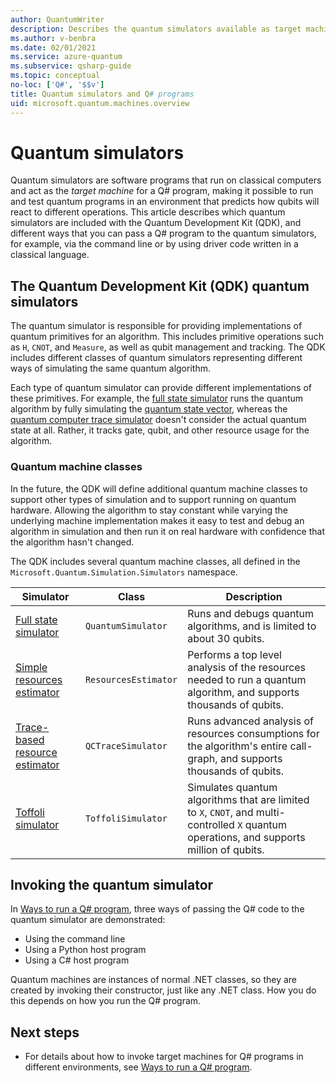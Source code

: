 ```yaml
---
author: QuantumWriter
description: Describes the quantum simulators available as target machines for Q# programs.
ms.author: v-benbra
ms.date: 02/01/2021
ms.service: azure-quantum
ms.subservice: qsharp-guide
ms.topic: conceptual
no-loc: ['Q#', '$$v']
title: Quantum simulators and Q# programs
uid: microsoft.quantum.machines.overview
---
```


# Quantum simulators

Quantum simulators are software programs that run on classical computers and act as the *target machine* for a Q# program, making it possible to run and test quantum programs in an environment that predicts how qubits will react to different operations. This article describes which quantum simulators are included with the Quantum Development Kit (QDK), and different ways that you can pass a Q# program to the quantum simulators, for example, via the command line or by using driver code written in a classical language.  



## The Quantum Development Kit (QDK) quantum simulators

The quantum simulator is responsible for providing implementations of quantum primitives for an algorithm. This includes primitive operations such as `H`, `CNOT`, and `Measure`, as well as qubit management and tracking. The QDK includes different classes of quantum simulators representing different ways of simulating the same quantum algorithm. 


Each type of quantum simulator can provide different implementations of these primitives. For example, the [full state simulator](xref:microsoft.quantum.machines.overview.full-state-simulator) runs the quantum algorithm by fully simulating the [quantum state vector](xref:microsoft.quantum.glossary-qdk#quantum-state), whereas the [quantum computer trace simulator](xref:microsoft.quantum.machines.overview.qc-trace-simulator.intro) 
doesn't consider the actual quantum state at all. Rather, it tracks gate, qubit, and other resource usage for the algorithm.

### Quantum machine classes

In the future, the QDK will define additional quantum machine classes to support other types of simulation and to support running on quantum hardware. Allowing the algorithm to stay constant while varying the underlying machine implementation makes it easy to test and debug an algorithm in simulation and then run it on real hardware with confidence
that the algorithm hasn't changed.

The QDK includes several quantum machine classes, all defined in the `Microsoft.Quantum.Simulation.Simulators` namespace.

|Simulator |Class|Description|
|-----|------|---|
|[Full state simulator](xref:microsoft.quantum.machines.overview.full-state-simulator)| `QuantumSimulator` | Runs and debugs quantum algorithms, and is limited to about 30 qubits. |
|[Simple resources estimator](xref:microsoft.quantum.machines.overview.resources-estimator)| `ResourcesEstimator` | Performs a top level analysis of the resources needed to run a quantum algorithm, and supports thousands of qubits.|
|[Trace-based resource estimator](xref:microsoft.quantum.machines.overview.qc-trace-simulator.intro)|  `QCTraceSimulator` |Runs advanced analysis of resources consumptions for the algorithm's entire call-graph, and supports thousands of qubits.|
|[Toffoli simulator](xref:microsoft.quantum.machines.overview.toffoli-simulator)| `ToffoliSimulator` |Simulates quantum algorithms that are limited to `X`, `CNOT`, and multi-controlled `X` quantum operations, and supports million of qubits. |

## Invoking the quantum simulator

In [Ways to run a Q# program](xref:microsoft.quantum.user-guide-qdk.overview.host-programs), three ways of passing the Q# code to the quantum simulator are demonstrated: 

* Using the command line
* Using a Python host program
* Using a C# host program

Quantum machines are instances of normal .NET classes, so they are created by invoking their constructor, just like any .NET class. How you do this depends on how you run the Q# program.

## Next steps

* For details about how to invoke target machines for Q# programs in different environments, see [Ways to run a Q# program](xref:microsoft.quantum.user-guide-qdk.overview.host-programs).